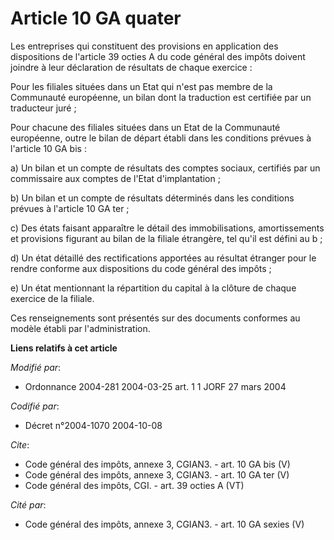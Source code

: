 # Article 10 GA quater

Les entreprises qui constituent des provisions en application des dispositions de l'article 39 octies A du code général des
impôts doivent joindre à leur déclaration de résultats de chaque exercice : 

Pour les filiales situées dans un Etat qui n'est pas membre de la Communauté européenne, un bilan dont la traduction est
certifiée par un traducteur juré ; 

Pour chacune des filiales situées dans un Etat de la Communauté européenne, outre le bilan de départ établi dans les
conditions prévues à l'article 10 GA bis : 

a) Un bilan et un compte de résultats des comptes sociaux, certifiés par un commissaire aux comptes de l'Etat
d'implantation ; 

b) Un bilan et un compte de résultats déterminés dans les conditions prévues à l'article 10 GA ter ; 

c) Des états faisant apparaître le détail des immobilisations, amortissements et provisions figurant au bilan de la filiale
étrangère, tel qu'il est défini au b ; 

d) Un état détaillé des rectifications apportées au résultat étranger pour le rendre conforme aux dispositions du code
général des impôts ; 

e) Un état mentionnant la répartition du capital à la clôture de chaque exercice de la filiale. 

Ces renseignements sont présentés sur des documents conformes au modèle établi par l'administration.

**Liens relatifs à cet article**

_Modifié par_:

  - Ordonnance 2004-281 2004-03-25 art. 1 1 JORF 27 mars 2004

_Codifié par_:

  - Décret n°2004-1070 2004-10-08

_Cite_:

  - Code général des impôts, annexe 3, CGIAN3. - art. 10 GA bis (V)
  - Code général des impôts, annexe 3, CGIAN3. - art. 10 GA ter (V)
  - Code général des impôts, CGI. - art. 39 octies A (VT)

_Cité par_:

  - Code général des impôts, annexe 3, CGIAN3. - art. 10 GA sexies (V)
